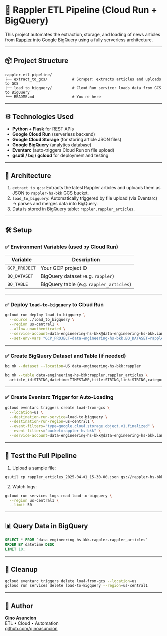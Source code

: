 # 📰 Rappler ETL Pipeline (Cloud Run + BigQuery)

This project automates the extraction, storage, and loading of news articles from [Rappler](https://www.rappler.com/latest/) into Google BigQuery using a fully serverless architecture.

---

## 📦 Project Structure

```
rappler-etl-pipeline/
├── extract_to_gcs/           # Scraper: extracts articles and uploads to GCS
├── load_to_bigquery/         # Cloud Run service: loads data from GCS to BigQuery
└── README.md                 # You're here
```

---

## ⚙️ Technologies Used

- **Python + Flask** for REST APIs
- **Google Cloud Run** (serverless backend)
- **Google Cloud Storage** (for storing article JSON files)
- **Google BigQuery** (analytics database)
- **Eventarc** (auto-triggers Cloud Run on file upload)
- **gsutil / bq / gcloud** for deployment and testing

---

## 🚀 Architecture

1. `extract_to_gcs`: Extracts the latest Rappler articles and uploads them as JSON to `rappler-hs-bkk` GCS bucket.
2. `load_to_bigquery`: Automatically triggered by file upload (via Eventarc) → parses and merges data into BigQuery.
3. Data is stored in BigQuery table: `rappler.rappler_articles`.

---

## 🛠️ Setup

### ✅ Environment Variables (used by Cloud Run)

| Variable              | Description                    |
|-----------------------|--------------------------------|
| `GCP_PROJECT`         | Your GCP project ID            |
| `BQ_DATASET`          | BigQuery dataset (e.g. `rappler`)  |
| `BQ_TABLE`            | BigQuery table (e.g. `rappler_articles`) |

---

### ✅ Deploy `load-to-bigquery` to Cloud Run

```bash
gcloud run deploy load-to-bigquery \
  --source ./load_to_bigquery \
  --region us-central1 \
  --allow-unauthenticated \
  --service-account=data-engineering-hs-bkk@data-engineering-hs-bkk.iam.gserviceaccount.com \
  --set-env-vars "GCP_PROJECT=data-engineering-hs-bkk,BQ_DATASET=rappler,BQ_TABLE=rappler_articles"
```

---

### ✅ Create BigQuery Dataset and Table (if needed)

```bash
bq mk --dataset --location=US data-engineering-hs-bkk:rappler

bq mk --table data-engineering-hs-bkk:rappler.rappler_articles \
  article_id:STRING,datetime:TIMESTAMP,title:STRING,link:STRING,categories:STRING,tags:STRING
```

---

### ✅ Create Eventarc Trigger for Auto-Loading

```bash
gcloud eventarc triggers create load-from-gcs \
  --location=us \
  --destination-run-service=load-to-bigquery \
  --destination-run-region=us-central1 \
  --event-filters="type=google.cloud.storage.object.v1.finalized" \
  --event-filters="bucket=rappler-hs-bkk" \
  --service-account=data-engineering-hs-bkk@data-engineering-hs-bkk.iam.gserviceaccount.com
```

---

## 🧪 Test the Full Pipeline

1. Upload a sample file:
```bash
gsutil cp rappler_articles_2025-04-01_15-30-00.json gs://rappler-hs-bkk
```

2. Watch logs:
```bash
gcloud run services logs read load-to-bigquery \
  --region us-central1 \
  --limit 50
```

---

## 📊 Query Data in BigQuery

```sql
SELECT * FROM `data-engineering-hs-bkk.rappler.rappler_articles`
ORDER BY datetime DESC
LIMIT 10;
```

---

## 🧼 Cleanup

```bash
gcloud eventarc triggers delete load-from-gcs --location=us
gcloud run services delete load-to-bigquery --region=us-central1
```

---

## 🙌 Author

**Gino Asuncion**  
ETL • Cloud • Automation  
[github.com/ginoasuncion](https://github.com/ginoasuncion)
